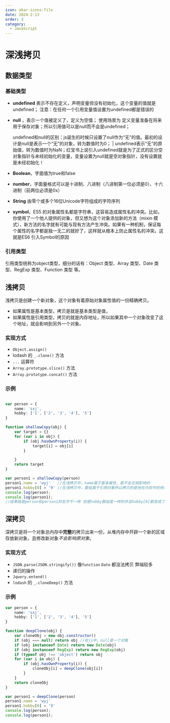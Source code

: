 ```yaml
---
icon: akar-icons:file
date: 2024-2-13
order: 3
category:
  - JavaScript
---
```


# 深浅拷贝

## 数据类型

### 基础类型

- **undefined** 表示不存在定义，声明变量但没有初始化，这个变量的值就是undefined； 注意：在任何一个引用变量值设置为undefined都是错误的
- **null** ，表示一个值被定义了，定义为空值； 使用场景为 定义变量准备在将来用于保存对象；所以引用值可以是null而不会是undefined；

  undefined和null的区别：js诞生的时候只设置了null作为“无”的值。最初的设计是null是表示一个“无”的对象，转为数值时为0； | undefined表示“无”的原始值，转为数值时为NaN；红宝书上说引入undefined就是为了正式的区分空对象指针与未经初始化的变量，变量设置为null就是空对象指针，没有设置就是未经初始化！
- **Boolean**，字面值为true和false
- **number**，字面量格式可以是十进制、八进制（八进制第一位必须是0）、十六进制（前两位必须是0x）
- **String** 由零个或多个16位Unicode字符组成的字符序列
- **symbol**，ES5 的对象属性名都是字符串，这容易造成属性名的冲突。比如，你使用了一个他人提供的对象，但又想为这个对象添加新的方法（mixin 模式），新方法的名字就有可能与现有方法产生冲突。如果有一种机制，保证每个属性的名字都是独一无二的就好了，这样就从根本上防止属性名的冲突。这就是ES6 引入Symbol的原因

### 引用类型

引用类型统称为object类型，细分的话有：Object 类型、Array 类型、Date 类型、RegExp 类型、Function 类型 等。

## 浅拷贝

浅拷贝是创建一个新对象，这个对象有着原始对象属性值的一份精确拷贝。

- 如果属性是基本类型，拷贝是就是基本类型是值，
- 如果属性是引用类型，拷贝的就是内存地址，所以如果其中一个对象改变了这个地址，就会影响到另外一个对象。

### 实现方式

- `Object.assign()`
- lodash 的 `_.clone()` 方法
- `...` 运算符
- `Array.prototype.slice()` 方法
- `Array.prototype.concat()` 方法

### 示例

```typescript :no-line-numbers

var person = {
    name: 'sxj',
    hobby: ['1', ['2', '3', '4'], '5']
}

function shallowCopy(obj) {
    var target = {}
    for (var i in obj) {
        if (obj.hasOwnProperty(i)) {
            target[i] = obj[i]
        }

    }
    return target
}

var person1 = shallowCopy(person)
person1.name = 'wyj'   //在浅拷贝中，name属于基本属性，是不会互相影响的
person1.hobby[0] = '9' //在浅拷贝中，数组属于引用对象所以拷贝的是他在内存中的地址，是会互相影响的
console.log(person);
console.log(person1);
//结果就是person和person1的名字不一样 但是hobby数组是一样的并且hobby[0]都变成了‘9’
```

## 深拷贝

深拷贝是将一个对象总内存中**完整**的拷贝出来一份，从堆内存中开辟一个新的区域存放新对象，且修改新对象*不会影响原对象*。

### 实现方式

- `JSON.parse(JSON.stringify())` 像`function` `Date` 都没法拷贝 弊端较多
- 递归的操作
- `Jquery.entend()`
- `lodash` 的 `_.cloneDeep()` 方法

### 示例

```typescript :no-line-numbers
var person = {
    name: 'sxj',
    hobby: ['1', ['2', '3', '4'], '5']
}

function deepClone(obj) {
    var cloneObj = new obj.constructor()
    if (obj === null) return obj //在js中，null是一个对象
    if (obj instanceof Date) return new Date(obj)
    if (obj instanceof RegExp) return new RegExp(obj)
    if (typeof obj !== 'object') return obj
    for (var i in obj) {
        if (obj.hasOwnProperty(i)) {
            cloneObj[i] = deepClone(obj[i])
        }
    }
    return cloneObj
}

var person1 = deepClone(person)
person1.name = 'wyj'
person1.hobby[0] = '9'
console.log(person);
console.log(person1);
```


